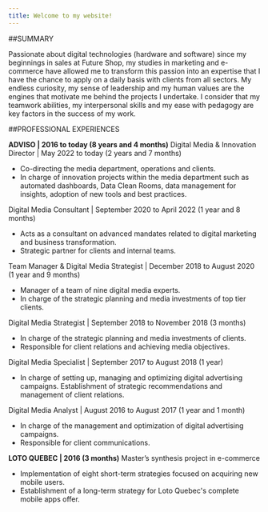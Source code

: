 ```yaml
---
title: Welcome to my website!
---
```


##SUMMARY

Passionate about digital technologies (hardware and software) since my beginnings in sales at Future Shop, my studies in marketing and e-commerce have allowed me to transform this passion into an expertise that I have the chance to apply on a daily basis with clients from all sectors. My endless curiosity, my sense of leadership and my human values ​​are the engines that motivate me behind the projects I undertake. I consider that my teamwork abilities, my interpersonal skills and my ease with pedagogy are key factors in the success of my work.

##PROFESSIONAL EXPERIENCES

**ADVISO | 2016 to today (8 years and 4 months)**
Digital Media & Innovation Director | May 2022 to today (2 years and 7 months)
- Co-directing the media department, operations and clients.
- In charge of innovation projects within the media department such as automated dashboards, Data Clean Rooms, data management for insights, adoption of new tools and best practices.

Digital Media Consultant | September 2020 to April 2022 (1 year and 8 months)
- Acts as a consultant on advanced mandates related to digital marketing and business transformation.
- Strategic partner for clients and internal teams.

Team Manager & Digital Media Strategist | December 2018 to August 2020 (1 year and 9 months)
- Manager of a team of nine digital media experts.
- In charge of the strategic planning and media investments of top tier clients.

Digital Media Strategist | September 2018 to November 2018 (3 months)
- In charge of the strategic planning and media investments of clients.
- Responsible for client relations and achieving media objectives.

Digital Media Specialist | September 2017 to August 2018 (1 year)
- In charge of setting up, managing and optimizing digital advertising campaigns.
Establishment of strategic recommendations and management of client relations.

Digital Media Analyst | August 2016 to August 2017 (1 year and 1 month)
- In charge of the management and optimization of digital advertising campaigns.
- Responsible for client communications.



**LOTO QUEBEC | 2016 (3 months)**
Master’s synthesis project in e-commerce
- Implementation of eight short-term strategies focused on acquiring new mobile users.
- Establishment of a long-term strategy for Loto Quebec's complete mobile apps offer.







